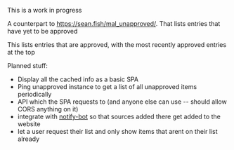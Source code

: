This is a work in progress

A counterpart to <https://sean.fish/mal_unapproved/>. That lists entries that have yet to be approved

This lists entries that are approved, with the most recently approved entries at the top

Planned stuff:

- Display all the cached info as a basic SPA
- Ping unapproved instance to get a list of all unapproved items periodically
- API which the SPA requests to (and anyone else can use -- should allow CORS anything on it)
- integrate with [notify-bot](https://github.com/seanbreckenridge/mal-notify-bot) so that sources added there get added to the website
- let a user request their list and only show items that arent on their list already
